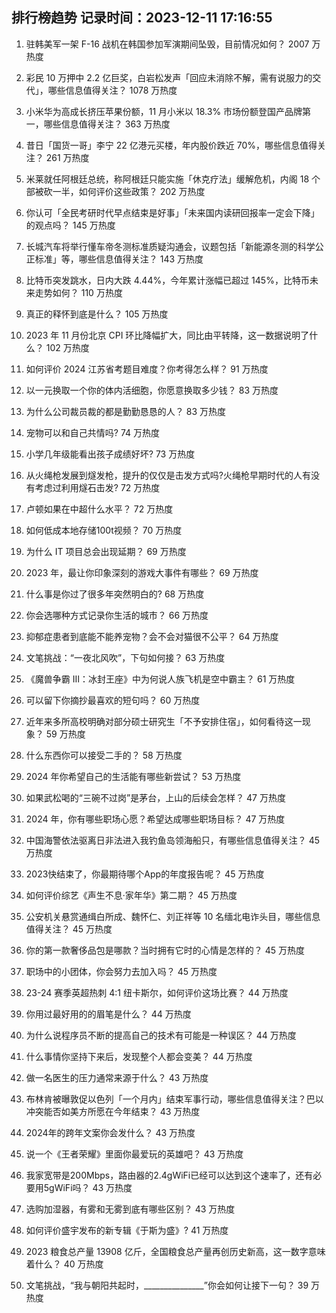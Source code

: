 
## 排行榜趋势 记录时间：2023-12-11 17:16:55
  
  1. 驻韩美军一架 F-16 战机在韩国参加军演期间坠毁，目前情况如何？ 2007 万热度
    
  2. 彩民 10 万押中 2.2 亿巨奖，白岩松发声「回应未消除不解，需有说服力的交代」，哪些信息值得关注？ 1078 万热度
    
  3. 小米华为高成长挤压苹果份额，11 月小米以 18.3% 市场份额登国产品牌第一，哪些信息值得关注？ 363 万热度
    
  4. 昔日「国货一哥」李宁 22 亿港元买楼，年内股价跌近 70%，哪些信息值得关注？ 261 万热度
    
  5. 米莱就任阿根廷总统，称阿根廷只能实施「休克疗法」缓解危机，内阁 18 个部被砍一半，如何评价这些政策？ 202 万热度
    
  6. 你认可「全民考研时代早点结束是好事」「未来国内读研回报率一定会下降」的观点吗？ 145 万热度
    
  7. 长城汽车将举行懂车帝冬测标准质疑沟通会，议题包括「新能源冬测的科学公正标准」等，哪些信息值得关注？ 143 万热度
    
  8. 比特币突发跳水，日内大跌 4.44%，今年累计涨幅已超过 145%，比特币未来走势如何？ 110 万热度
    
  9. 真正的释怀到底是什么？ 105 万热度
    
  10. 2023 年 11 月份北京 CPI 环比降幅扩大，同比由平转降，这一数据说明了什么？ 102 万热度
    
  11. 如何评价 2024 江苏省考题目难度？你考得怎么样？ 91 万热度
    
  12. 以一元换取一个你的体内活细胞，你愿意换取多少钱？ 83 万热度
    
  13. 为什么公司裁员裁的都是勤勤恳恳的人？ 83 万热度
    
  14. 宠物可以和自己共情吗? 74 万热度
    
  15. 小学几年级能看出孩子成绩好坏? 73 万热度
    
  16. 从火绳枪发展到燧发枪，提升的仅仅是击发方式吗?火绳枪早期时代的人有没有考虑过利用燧石击发? 72 万热度
    
  17. 卢顿如果在中超什么水平？ 72 万热度
    
  18. 如何低成本地存储100t视频？ 70 万热度
    
  19. 为什么 IT 项目总会出现延期？ 69 万热度
    
  20. 2023 年，最让你印象深刻的游戏大事件有哪些？ 69 万热度
    
  21. 什么事是你过了很多年突然明白的? 68 万热度
    
  22. 你会选哪种方式记录你生活的城市？ 66 万热度
    
  23. 抑郁症患者到底能不能养宠物？会不会对猫很不公平？ 64 万热度
    
  24. 文笔挑战：“一夜北风吹”，下句如何接？ 63 万热度
    
  25. 《魔兽争霸 Ⅲ：冰封王座》中为何说人族飞机是空中霸主？ 61 万热度
    
  26. 可以留下你摘抄最喜欢的短句吗？ 60 万热度
    
  27. 近年来多所高校明确对部分硕士研究生「不予安排住宿」，如何看待这一现象？ 59 万热度
    
  28. 什么东西你可以接受二手的？ 58 万热度
    
  29. 2024 年你希望自己的生活能有哪些新尝试？ 53 万热度
    
  30. 如果武松喝的“三碗不过岗”是茅台，上山的后续会怎样？ 47 万热度
    
  31. 2024 年，你有哪些职场心愿？希望达成哪些职场目标？ 47 万热度
    
  32. 中国海警依法驱离日非法进入我钓鱼岛领海船只，有哪些信息值得关注？ 45 万热度
    
  33. 2023快结束了，你最期待哪个App的年度报告呢？ 45 万热度
    
  34. 如何评价综艺《声生不息·家年华》第二期？ 45 万热度
    
  35. 公安机关悬赏通缉白所成、魏怀仁、刘正祥等 10 名缅北电诈头目，哪些信息值得关注？ 45 万热度
    
  36. 你的第一款奢侈品包是哪款？当时拥有它时的心情是怎样的？ 45 万热度
    
  37. 职场中的小团体，你会努力去加入吗？ 45 万热度
    
  38. 23-24 赛季英超热刺 4:1 纽卡斯尔，如何评价这场比赛？ 44 万热度
    
  39. 你用过最好用的的眉笔是什么？ 44 万热度
    
  40. 为什么说程序员不断的提高自己的技术有可能是一种误区？ 44 万热度
    
  41. 什么事情你坚持下来后，发现整个人都会变美？ 44 万热度
    
  42. 做一名医生的压力通常来源于什么？ 43 万热度
    
  43. 布林肯被曝敦促以色列「一个月内」结束军事行动，哪些信息值得关注？巴以冲突能否如美方所愿在今年结束？ 43 万热度
    
  44. 2024年的跨年文案你会发什么？ 43 万热度
    
  45. 说一个《王者荣耀》里面你最爱玩的英雄吧？ 43 万热度
    
  46. 我家宽带是200Mbps，路由器的2.4gWiFi已经可以达到这个速率了，还有必要用5gWiFi吗？ 43 万热度
    
  47. 选购加湿器，有雾和无雾到底有哪些区别？ 43 万热度
    
  48. 如何评价盛宇发布的新专辑《于斯为盛》? 41 万热度
    
  49. 2023 粮食总产量 13908 亿斤，全国粮食总产量再创历史新高，这一数字意味着什么？ 40 万热度
    
  50. 文笔挑战，“我与朝阳共起时，_______________”你会如何让接下一句？ 39 万热度
    